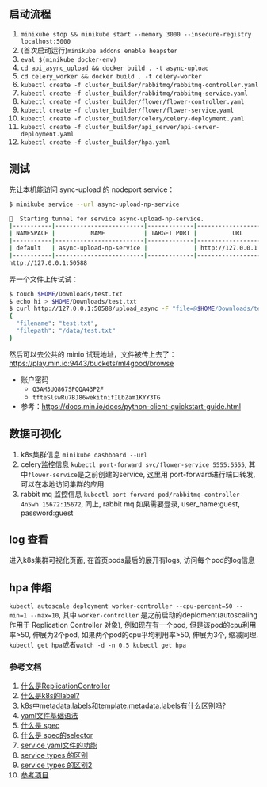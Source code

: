 ## 启动流程
1. `minikube stop && minikube start --memory 3000 --insecure-registry localhost:5000`
2. (首次启动运行)`minikube addons enable heapster`
3. `eval $(minikube docker-env)`
4. `cd api_async_upload && docker build . -t async-upload`
5. `cd celery_worker && docker build . -t celery-worker`
6. `kubectl create -f cluster_builder/rabbitmq/rabbitmq-controller.yaml`
7. `kubectl create -f cluster_builder/rabbitmq/rabbitmq-service.yaml`
8. `kubectl create -f cluster_builder/flower/flower-controller.yaml`
9. `kubectl create -f cluster_builder/flower/flower-service.yaml`
10. `kubectl create -f cluster_builder/celery/celery-deployment.yaml`
11. `kubectl create -f cluster_builder/api_server/api-server-deployment.yaml`
13. `kubectl create -f cluster_builder/hpa.yaml`



## 测试

先让本机能访问 sync-upload 的 nodeport service：

```bash
$ minikube service --url async-upload-np-service

🏃  Starting tunnel for service async-upload-np-service.
|-----------|-------------------------|-------------|------------------------|
| NAMESPACE |          NAME           | TARGET PORT |          URL           |
|-----------|-------------------------|-------------|------------------------|
| default   | async-upload-np-service |             | http://127.0.0.1:50588 |
|-----------|-------------------------|-------------|------------------------|
http://127.0.0.1:50588
```

弄一个文件上传试试：

```bash
$ touch $HOME/Downloads/test.txt
$ echo hi > $HOME/Downloads/test.txt
$ curl http://127.0.0.1:50588/upload_async -F "file=@$HOME/Downloads/test.txt"
{
  "filename": "test.txt",
  "filepath": "/data/test.txt"
}
```



然后可以去公共的 minio 试玩地址，文件被传上去了：https://play.min.io:9443/buckets/ml4good/browse

- 账户密码
  - `Q3AM3UQ867SPQQA43P2F`
  - `tfteSlswRu7BJ86wekitnifILbZam1KYY3TG`
- 参考：https://docs.min.io/docs/python-client-quickstart-guide.html



## 数据可视化

1. k8s集群信息 `minikube dashboard --url`
2. celery监控信息 `kubectl port-forward svc/flower-service 5555:5555`, 其中`flower-service`是之前创建的service, 这里用 port-forward进行端口转发, 可以在本地访问集群的应用
3. rabbit mq 监控信息 `kubectl port-forward pod/rabbitmq-controller-4n5wh 15672:15672`, 同上, rabbit mq 如果需要登录, user_name:guest, password:guest



## log 查看

进入k8s集群可视化页面, 在首页pods最后的展开有logs, 访问每个pod的log信息



## hpa 伸缩
`kubectl autoscale deployment worker-controller --cpu-percent=50 --min=1 --max=10`, 其中 `worker-controller` 是之前启动的deploment(autoscaling 作用于 Replication Controller 对象), 例如现在有一个pod, 但是该pod的cpu利用率>50, 伸展为2个pod, 如果两个pod的cpu平均利用率>50, 伸展为3个, 缩减同理.
`kubectl get hpa`或者`watch -d -n 0.5 kubectl get hpa`

### 参考文档
1. [什么是ReplicationController](什么是ReplicationController)
2. [什么是k8s的label?](https://kubernetes.io/docs/concepts/overview/working-with-objects/labels/)
3. [k8s中metadata.labels和template.metadata.labels有什么区别吗?](https://www.zhihu.com/question/473339868/answer/2010187411)
4. [yaml文件基础语法](https://www.cnblogs.com/wn1m/p/11286109.html)
5. [什么是 spec](https://kubernetes.io/docs/concepts/overview/working-with-objects/kubernetes-objects/)
5. [什么是 spec的selector](https://www.cnblogs.com/freeaihub/p/12967117.html)
6. [service yaml文件的功能](https://www.cnblogs.com/freeaihub/p/12967117.html)
7. [service types 的区别](https://blog.csdn.net/weixin_40274679/article/details/107887678)
8. [service types 的区别2](https://kubernetes.io/docs/concepts/services-networking/service/#publishing-services-service-types)
9. [参考项目](https://github.com/pangyuteng/k8s-celery-autoscale)

